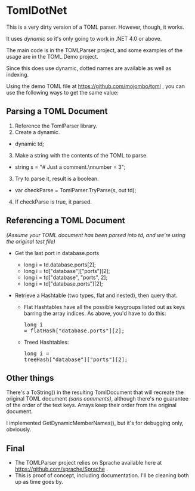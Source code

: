 TomlDotNet
==========

This is a very dirty version of a TOML parser.  However, though, it works.

It uses _dynamic_ so it's only going to work in .NET 4.0 or above.

The main code is in the TOMLParser project, and some examples of the usage are in the TOML.Demo project.

Since this does use dynamic, dotted names are available as well as indexing.

Using the demo TOML file at https://github.com/mojombo/toml , you can use the following ways to get the same value:

Parsing a TOML Document
-----------------------
1. Reference the TomlParser library.
2. Create a dynamic.
* dynamic td;
3. Make a string with the contents of the TOML to parse.
* string s = "# Just a comment.\nnumber = 3";
3. Try to parse it, result is a boolean.
* var checkParse = TomlParser.TryParse(s, out td);
4. If checkParse is true, it parsed.

Referencing a TOML Document
---------------------------

_(Assume your TOML document has been parsed into td, and we're using the original test file)_

* Get the last port in database.ports
  * long i = td.database.ports[2];
  * long i = td["database"]["ports"][2];
  * long i = td["database", "ports", 2];
  * long i = td["database.ports"][2];

* Retrieve a Hashtable (two types, flat and nested), then query that.
  * Flat Hashtables have all the possible keygroups listed out as keys barring the array indices.
    As above, you'd have to do this: <pre>long i = flatHash["database.ports"][2];</pre>
  * Treed Hashtables: <pre>long i = treeHash["database"]["ports"][2];</pre>

Other things
------------

There's a ToString() in the resulting TomlDocument that will recreate the original TOML document _(sans comments)_, although there's no guarantee of the order of the text keys.  Arrays keep their order from the original document.

I implemented GetDynamicMemberNames(), but it's for debugging only, obviously.

Final
-----
* The TOMLParser project relies on Sprache available here at https://github.com/sprache/Sprache .
* This is proof of concept, including documentation.  I'll be cleaning both up as time goes by.